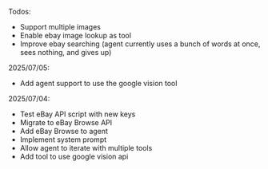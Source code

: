 Todos:

- Support multiple images
- Enable ebay image lookup as tool
- Improve ebay searching (agent currently uses a bunch of words at once, sees nothing, and gives up)

2025/07/05:

- Add agent support to use the google vision tool

2025/07/04:

- Test eBay API script with new keys
- Migrate to eBay Browse API
- Add eBay Browse to agent
- Implement system prompt
- Allow agent to iterate with multiple tools
- Add tool to use google vision api
